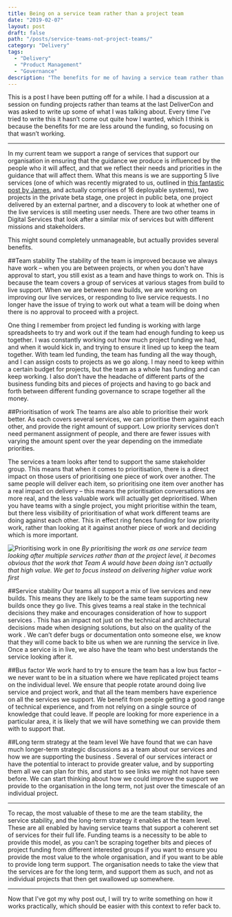 ```yaml
---
title: Being on a service team rather than a project team
date: "2019-02-07"
layout: post
draft: false
path: "/posts/service-teams-not-project-teams/"
category: "Delivery"
tags:
  - "Delivery"
  - "Product Management"
  - "Governance"
description: "The benefits for me of having a service team rather than project teams are team stability, the service stability, and the long-term strategy it enables at the team level. These are all enabled by having service teams that support a coherent set of services for their full life. Funding teams is a necessity to be able to provide this model."
---
```


This is a post I have been putting off for a while. I had a discussion at a session on funding projects rather than teams at the last DeliverCon and was asked to write up some of what I was talking about. Every time I’ve tried to write this it hasn’t come out quite how I wanted, which I think is because the benefits for me are less around the funding, so focusing on that wasn’t working.

---

In my current team we support a range of services that support our organisation in ensuring that the guidance we produce is influenced by the people who it will affect, and that we reflect their needs and priorities in the guidance that will affect them. What this means is we are supporting 5 live services (one of which was recently migrated to us, outlined in [this fantastic post by James]( https://medium.com/@james.kirk84/a-tale-of-two-teams-c64c11d8c789), and actually comprises of 16 deployable systems), two projects in the private beta stage, one project in public beta, one project delivered by an external partner, and a discovery to look at whether one of the live services is still meeting user needs. There are two other teams in Digital Services that look after a similar mix of services but with different missions and stakeholders.

This might sound completely unmanageable, but actually provides several benefits.

##Team stability
The stability of the team is improved because we always have work – when you are between projects, or when you don't have approval to start, you still exist as a team and have things to work on. This is because the team covers a group of services at various stages from build to live support. When we are between new builds, we are working on improving our live services, or responding to live service requests. I no longer have the issue of trying to work out what a team will be doing when there is no approval to proceed with a project.

One thing I remember from project led funding is working with large spreadsheets to try and work out if the team had enough funding to keep us together. I was constantly working out how much project funding we had, and when it would kick in, and trying to ensure it lined up to keep the team together. With team led funding, the team has funding all the way though, and I can assign costs to projects as we go along. I may need to keep within a certain budget for projects, but the team as a whole has funding and can keep working. I also don’t have the headache of different parts of the business funding bits and pieces of projects and having to go back and forth between different funding governance to scrape together all the money.

##Prioritisation of work
The teams are also able to prioritise their work better. As each covers several services, we can prioritise them against each other, and provide the right amount of support. Low priority services don’t need permanent assignment of people, and there are fewer issues with varying the amount spent over the year depending on the immediate priorities.

The services a team looks after tend to support the same stakeholder group. This means that when it comes to prioritisation, there is a direct impact on those users of prioritising one piece of work over another. The same people will deliver each item, so prioritising one item over another has a real impact on delivery – this means the prioritisation conversations are more real, and the less valuable work will actually get deprioritised. When you have teams with a single project, you might prioritise within the team, but there less visibility of prioritisation of what work different teams are doing against each other. This in effect ring fences funding for low priority work, rather than looking at it against another piece of work and deciding which is more important.

![Prioritising work in one](/prioritisation.png "Prioritising work in one")
*By prioritising the work as one service team looking after multiple services rather than at the project level, it becomes obvious that the work that Team A would have been doing isn't actually that high value. We get to focus instead on delivering higher value work first*

##Service stability
Our teams all support a mix of live services and new builds. This means they are likely to be the same team supporting new builds once they go live. This gives teams a real stake in the technical decisions they make and encourages consideration of how to support services . This has an impact not just on the technical and architectural decisions made when designing solutions, but also on the quality of the work . We can’t defer bugs or documentation onto someone else, we know that they will come back to bite us when we are running the service in live. Once a service is in live, we also have the team who best understands the service looking after it.

##Bus factor
We work hard to try to ensure the team has a low bus factor – we never want to be in a situation where we have replicated project teams on the individual level. We ensure that people rotate around doing live service and project work, and that all the team members have experience on all the services we support. We benefit from people getting a good range of technical experience, and from not relying on a single source of knowledge that could leave. If people are looking for more experience in a particular area, it is likely that we will have something we can provide them with to support that.

##Long term strategy at the team level
We have found that we can have much longer-term strategic discussions as a team about our services and how we are supporting the business . Several of our services interact or have the potential to interact to provide greater value, and by supporting them all we can plan for this, and start to see links we might not have seen before. We can start thinking about how we could improve the support we provide to the organisation in the long term, not just over the timescale of an individual project.

---

To recap, the most valuable of these to me are the team stability, the service stability, and the long-term strategy it enables at the team level. These are all enabled by having service teams that support a coherent set of services for their full life. Funding teams is a necessity to be able to provide this model, as you can’t be scraping together bits and pieces of project funding from different interested groups if you want to ensure you provide the most value to the whole organisation, and if you want to be able to provide long term support. The organisation needs to take the view that the services are for the long term, and support them as such, and not as individual projects that then get swallowed up somewhere.

---

Now that I’ve got my why post out, I will try to write something on how it works practically, which should be easier with this context to refer back to.
